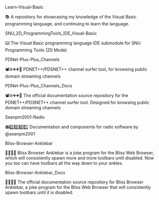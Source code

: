 
Learn-Visual-Basic

📚️ A repository for showcasing my knowledge of the Visual Basic programming language, and continuing to learn the language.

SNU_2D_ProgrammingTools_IDE_Visual-Basic

⌨️ The Visual Basic programming language IDE submodule for SNU Programming Tools (2D Mode) 

PDNet-Plus-Plus_Channels

📽️🌐️➕️➕️💾️ PDNET++/PDSNET++ channel surfer tool, for browsing public domain streaming channels

PDNet-Plus-Plus_Channels_Docs

📽️🌐️➕️➕️💾️ The official documentation source repository for the PDNET++/PDSNET++ channel surfer tool. Designed for browsing public domain streaming channels

Seanpm2001-Radio

📻️2️⃣️0️⃣️0️⃣️1️⃣️ Documentation and components for radio software by @seanpm2001

Bliss-Browser-Anklebar

🌳️🌐️🧰️💾️ Bliss Browser Anklebar is a joke program for the Bliss Web Browser, which will consistently spawn more and more toolbars until disabled. Now you too can have toolbars all the way down to your ankles.

Bliss-Browser-Anklebar_Docs

🌳️🌐️🧰️📖️ The official documentation source repository for Bliss Browser Anklebar, a joke program for the Bliss Web Browser that will consistently spawn toolbars until it is disabled.

